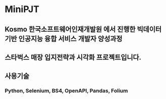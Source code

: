 # MiniPJT

## Kosmo 한국소프트웨어인재개발원 에서 진행한 빅데이터기반 인공지능 융합 서비스 개발자 양성과정
## 스타벅스 매장 입지전략과 시각화 프로젝트입니다.

## 사용기술
### Python, Selenium, BS4, OpenAPI, Pandas, Folium

